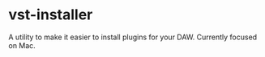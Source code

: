 # vst-installer

A utility to make it easier to install plugins for your DAW. Currently focused on Mac.